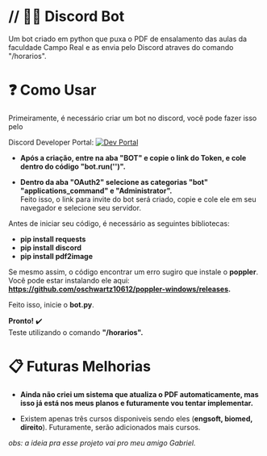 
# // 👨‍💻 Discord Bot

Um bot criado em python que puxa o PDF de ensalamento das aulas da faculdade Campo Real e as envia pelo Discord atraves do comando "/horarios".




# ❓ Como Usar

Primeiramente, é necessário criar um bot no discord, você pode fazer isso pelo       

Discord Developer Portal:
[![Dev Portal](https://img.shields.io/badge/discord-000?style=for-the-badge&logo=discord&logoColor=white)](https://discord.com/developers/applications)

* **Após a criação, entre na aba "BOT" e copie o link do Token, e cole dentro do código "bot.run('')".**

* **Dentro da aba "OAuth2" selecione as categorias "bot" "applications_command" e "Administrator".**                                                                                                                                   
Feito isso, o link para invite do bot será criado, copie e cole ele em seu navegador e selecione seu servidor.

Antes de iniciar seu código, é necessário as seguintes bibliotecas:

* **pip install requests**
* **pip install discord**
* **pip install pdf2image**

Se mesmo assim, o código encontrar um erro sugiro que instale o **poppler**.
Você pode estar instalando ele aqui: **https://github.com/oschwartz10612/poppler-windows/releases.**

Feito isso, inicie o **bot.py**.

**Pronto!**  ✔️  
Teste utilizando o comando **"/horarios".**


# 📋 Futuras Melhorias

* **Ainda não criei um sistema que atualiza o PDF automaticamente, mas isso já está nos meus planos e futuramente vou tentar implementar.**
  
* Existem apenas três cursos disponiveis sendo eles (**engsoft, biomed, direito**). Futuramente, serão adicionados mais cursos.


*obs: a ideia pra esse projeto vai pro meu amigo Gabriel.*
